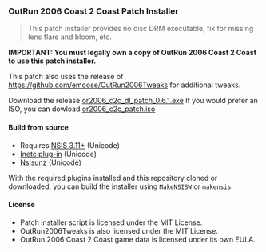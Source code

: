 ### OutRun 2006 Coast 2 Coast Patch Installer
> This patch installer provides no disc DRM executable, fix for missing lens flare and bloom, etc.

**IMPORTANT: You must legally own a copy of OutRun 2006 Coast 2 Coast to use this patch installer.**

This patch also uses the release of https://github.com/emoose/OutRun2006Tweaks for additional tweaks.

Download the release [or2006_c2c_dl_patch_0.6.1.exe](https://github.com)
If you would prefer an ISO, you can dowload [or2006_c2c_patch.iso](https://github.com)

#### Build from source

* Requires [NSIS 3.11+](https://nsis.sourceforge.io/Download) (Unicode)
* [Inetc plug-in](https://nsis.sourceforge.io/Inetc_plug-in) (Unicode)
* [Nsisunz](https://nsis.sourceforge.io/Nsisunz_plug-in) (Unicode)

With the required plugins installed and this repository cloned or downloaded, you can build the installer
using `MakeNSISW` or `makensis`.

#### License
* Patch installer script is licensed under the MIT License.
* OutRun2006Tweaks is also licensed under the MIT License.
* OutRun 2006 Coast 2 Coast game data is licensed under its own EULA.
